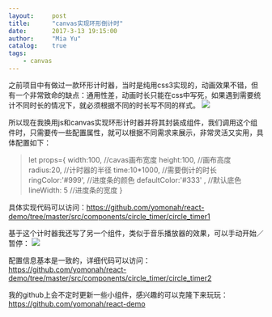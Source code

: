 ```yaml
---
layout:     post
title:      "canvas实现环形倒计时"
date:       2017-3-13 19:15:00
author:     "Mia Yu"
catalog: 	true
tags:
    - canvas
---
```

之前项目中有做过一款环形计时器，当时是纯用css3实现的，动画效果不错，但有一个非常致命的缺点：通用性差，动画时长只能在css中写死，如果遇到需要统计不同时长的情况下，就必须根据不同的时长写不同的样式。
![](https://yomonah.github.io/img/article-img/circle-time/demo1.gif)

所以现在我换用js和canvas实现环形计时器并将其封装成组件，我们调用这个组件时，只需要传一些配置属性，就可以根据不同需求来展示，非常灵活又实用，具体配置如下：
> let props={
>  width:100,  //cavas画布宽度
>  height:100,  //画布高度
>  radius:20,  //计时器的半径
>  time:10*1000,  //需要倒计的时长
>  ringColor:'#999',  //进度条的颜色
>  defaultColor:'#333' ,  //默认底色
>  lineWidth: 5  //进度条的宽度
>}

 具体实现代码可以访问：https://github.com/yomonah/react-demo/tree/master/src/components/circle_timer/circle_timer1

 基于这个计时器我还写了另一个组件，类似于音乐播放器的效果，可以手动开始／暂停：
 ![](https://yomonah.github.io/img/article-img/circle-time/demo2.gif)

配置信息基本是一致的，详细代码可以访问：
https://github.com/yomonah/react-demo/tree/master/src/components/circle_timer/circle_timer2

我的github上会不定时更新一些小组件，感兴趣的可以克隆下来玩玩：
https://github.com/yomonah/react-demo